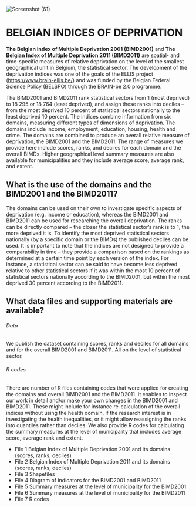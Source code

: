 
![Screenshot (61)](https://user-images.githubusercontent.com/104343943/165293048-f7865e10-06a1-4cb5-8b99-bb15db3fc616.png)

# BELGIAN INDICES OF DEPRIVATION

**The Belgian Index of Multiple Deprivation 2001 (BIMD2001)** and **The Belgian Index of Multiple Deprivation 2011 (BIMD2011)** are spatial- and time-specific measures of relative deprivation on the level of the smallest geographical unit in Belgium, the statistical sector. The development of the deprivation indices was one of the goals of the ELLIS project (https://www.brain-ellis.be/) and was funded by the Belgian Federal Science Policy (BELSPO) through the BRAIN-be 2.0 programme. 

The BIMD2001 and BIMD2011 rank statistical sectors from 1 (most deprived) to 18 295 or 18 764 (least deprived), and assign these ranks into deciles – from the most deprived 10 percent of statistical sectors nationally to the least deprived 10 percent. 
The indices combine information from six domains, measuring different types of dimensions of deprivation. The domains include income, employment, education, housing, health and crime. The domains are combined to produce an overall relative measure of deprivation, the BIMD2001 and the BIMD2011. The range of measures we provide here include scores, ranks, and deciles for each domain and the overall BIMDs. Higher geographical level summary measures are also available for municipalities and they include average score, average rank, and extent. 
## What is the use of the domains and the BIMD2001 and the BIMD2011?
The domains can be used on their own to investigate specific aspects of deprivation (e.g. income or education), whereas the BIMD2001 and BIMD2011 can be used for researching the overall deprivation. 
The ranks can be directly compared – the closer the statistical sector’s rank is to 1, the more deprived it is. To identify the most deprived statistical sectors nationally (by a specific domain or the BIMDs) the published deciles can be used. It is important to note that the indices are not designed to provide a comparability in time – they provide a comparison based on the rankings as determined at a certain time point by each version of the index. For instance, a statistical sector can be said to have become less deprived relative to other statistical sectors if it was within the most 10 percent of statistical sectors nationally according to the BIMD2001, but within the most deprived 30 percent according to the BIMD2011.  
## What data files and supporting materials are available? 
###### Data 
We publish the dataset containing scores, ranks and deciles for all domains and for the overall BIMD2001 and BIMD2011. All on the level of statistical sector. 
###### R codes
There are number of R files containing codes that were applied for creating the domains and overall BIMD2001 and the BIMD2011. It enables to inspect our work in detail and/or make your own changes in the BIMD2001 and BIMD2011. These might include for instance re-calculation of the overall indices without using the health domain, if the research interest is in investigating the health inequalities, or it might allow reassigning the ranks into quantiles rather than deciles. We also provide R codes for calculating the summary measures at the level of municipality that includes average score, average rank and extent. 

- File 1 Belgian Index of Multiple Deprivation 2001 and its domains (scores, ranks, deciles)
- File 2 Belgian Index of Multiple Deprivation 2011 and its domains (scores, ranks, deciles)
- File 3 Shapefiles  
- File 4 Diagram of indicators for the BIMD2001 and BIMD2011
- File 5 Summary measures at the level of municipality for the BIMD2001
- File 6 Summary measures at the level of municipality for the BIMD2011
- File 7 R codes 
